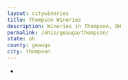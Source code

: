```yaml
---
layout: citywineries
title: Thompson Wineries
description: Wineries in Thompson, OH
permalink: /ohio/geauga/thompson/
state: oh
county: geauga
city: thompson
---
```

-
